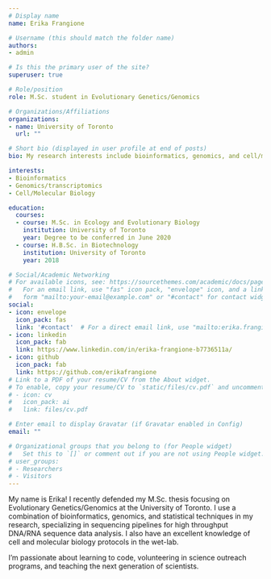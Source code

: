 ```yaml
---
# Display name
name: Erika Frangione

# Username (this should match the folder name)
authors:
- admin

# Is this the primary user of the site?
superuser: true

# Role/position
role: M.Sc. student in Evolutionary Genetics/Genomics

# Organizations/Affiliations
organizations:
- name: University of Toronto
  url: ""

# Short bio (displayed in user profile at end of posts)
bio: My research interests include bioinformatics, genomics, and cell/molecular biology.

interests:
- Bioinformatics
- Genomics/transcriptomics
- Cell/Molecular Biology

education:
  courses:
  - course: M.Sc. in Ecology and Evolutionary Biology
    institution: University of Toronto
    year: Degree to be conferred in June 2020
  - course: H.B.Sc. in Biotechnology
    institution: University of Toronto
    year: 2018

# Social/Academic Networking
# For available icons, see: https://sourcethemes.com/academic/docs/page-builder/#icons
#   For an email link, use "fas" icon pack, "envelope" icon, and a link in the
#   form "mailto:your-email@example.com" or "#contact" for contact widget.
social:
- icon: envelope
  icon_pack: fas
  link: '#contact'  # For a direct email link, use "mailto:erika.frangione@mail.utoronto.ca".
- icon: linkedin
  icon_pack: fab
  link: https://www.linkedin.com/in/erika-frangione-b7736511a/
- icon: github
  icon_pack: fab
  link: https://github.com/erikafrangione
# Link to a PDF of your resume/CV from the About widget.
# To enable, copy your resume/CV to `static/files/cv.pdf` and uncomment the lines below.
# - icon: cv
#   icon_pack: ai
#   link: files/cv.pdf

# Enter email to display Gravatar (if Gravatar enabled in Config)
email: ""

# Organizational groups that you belong to (for People widget)
#   Set this to `[]` or comment out if you are not using People widget.
# user_groups:
# - Researchers
# - Visitors
---
```


My name is Erika! I recently defended my M.Sc. thesis focusing on Evolutionary Genetics/Genomics at the University of Toronto. I use a combination of bioinformatics, genomics, and statistical techniques in my research, specializing in sequencing pipelines for high throughput DNA/RNA sequence data analysis. I also have an excellent knowledge of cell and molecular biology protocols in the wet-lab.

I’m passionate about learning to code, volunteering in science outreach programs, and teaching the next generation of scientists. 
